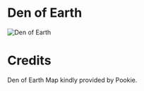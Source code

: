 # Den of Earth

![Den of Earth](img/den-of-earth/b1f.png)

# Credits

Den of Earth Map kindly provided by Pookie.